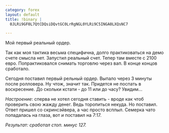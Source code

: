 ```yaml
--- 
category: forex
layout: default
title: !binary |
  0JLRi9GF0L7QtCDQsiDQvtGC0LrRgNGL0YLRi9C5INGA0LXQsNC7

---
```

Мой первый реальный ордер.

Так как моя тактика весьма специфична, долго практиковаться на демо счете  смысла нет. Запустил реальный счет. Тепер там вместе с 2100 евро. Попрактиковался снимать торговлю через вап. В конце концов сработало.

Сегодня поставил первый рельный ордер. Выпало через 3 минуты после ролловера. Ну чтож, значит так. Придется не поспать в воскресение. До скольки кстати - до 11 или до часу? Увидим...

<em>Настроение</em>: сперва не хотел сегодня ставить - вроде как чтоб проверить свою жажду денег. Ведь торопиться некуда. Но поставил. Ответ пришел со скринсэйвера, а час просто всплыл. Семерка чато попадалась на глаза, вот и поставил на 7:17.

<em>Результат: сработал стоп. минус 127.  </em>
